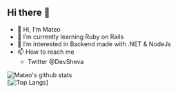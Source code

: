 ## Hi there 👋

- 👋 Hi, I’m Mateo  
- 🔭 I’m currently learning Ruby on Rails
- 👀 I’m interested in Backend made with .NET & NodeJs
- 📫 How to reach me   
    - Twitter @DevSheva

  

![Mateo's github stats](https://github-readme-stats.vercel.app/api?username=devsheva&theme=tokyonight&show_icons=true)  
[![Top Langs](https://github-readme-stats.vercel.app/api/top-langs/?username=devsheva)]  
<!--
**devsheva/devsheva** is a ✨ _special_ ✨ repository because its `README.md` (this file) appears on your GitHub profile.
--!>
